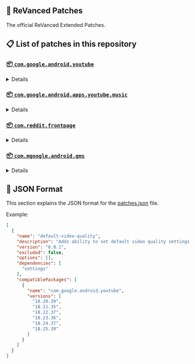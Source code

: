 ## 🧩 ReVanced Patches

The official ReVanced Extended Patches.

## 📋 List of patches in this repository

### [📦 `com.google.android.youtube`](https://play.google.com/store/apps/details?id=com.google.android.youtube)
<details>

| 💊 Patch | 📜 Description | 🏹 Target Version |
|:--------:|:--------------:|:-----------------:|
| `add-splash-animation` | Adds splash animation, which was removed in YT v18.19.36+. This patch cannot be used with 'custom-branding-icon' patch | 18.25.39 |
| `bypass-ambient-mode-restrictions` | Bypass ambient mode restrictions in battery saver mode. | 18.25.39 |
| `change-homepage` | Change home page to subscription feed. | 18.25.39 |
| `custom-branding-icon-mmt` | Changes the YouTube launcher icon to MMT. | 18.25.39 |
| `custom-branding-icon-revancify-blue` | Changes the YouTube launcher icon to Revancify Blue. | 18.25.39 |
| `custom-branding-icon-revancify-red` | Changes the YouTube launcher icon to Revancify Red. | 18.25.39 |
| `custom-branding-youtube-name` | Rename the YouTube app to the name specified in options.json. | 18.25.39 |
| `custom-double-tap-length` | Add 'double-tap to seek' value. | 18.25.39 |
| `custom-package-name` | Specifies the package name for YouTube and YT Music in the MicroG build. | all |
| `custom-seekbar-color` | Change seekbar color in video player and video thumbnails. | 18.25.39 |
| `custom-video-speed` | Adds more video speed options. | 18.25.39 |
| `default-video-quality` | Adds ability to set default video quality settings. | 18.25.39 |
| `default-video-speed` | Adds ability to set default video speed settings. | 18.25.39 |
| `disable-auto-captions` | Disables forced auto captions. | 18.25.39 |
| `disable-haptic-feedback` | Disable haptic feedback when swiping. | 18.25.39 |
| `disable-hdr-video` | Disable HDR video. | 18.25.39 |
| `disable-landscape-mode` | Disable landscape mode when entering fullscreen. | 18.25.39 |
| `disable-quic-protocol` | Disable CronetEngine's QUIC protocol. | 18.25.39 |
| `disable-startup-shorts-player` | Disables playing YouTube Shorts when launching YouTube. | 18.25.39 |
| `enable-compact-controls-overlay` | Enable compact control overlay. | 18.25.39 |
| `enable-debug-logging` | Adds debugging options. | 18.25.39 |
| `enable-external-browser` | Open url outside the app in an external browser. | 18.25.39 |
| `enable-minimized-playback` | Enables minimized and background playback. | 18.25.39 |
| `enable-new-splash-animation` | Enables a new type of splash animation on Android 12+ devices. | 18.25.39 |
| `enable-new-thumbnail-preview` | Enables a new type of thumbnail preview. | 18.25.39 |
| `enable-old-quality-layout` | Enables the original quality flyout menu. | 18.25.39 |
| `enable-open-links-directly` | Skips over redirection URLs to external links. | 18.25.39 |
| `enable-seekbar-tapping` | Enables tap-to-seek on the seekbar of the video player. | 18.25.39 |
| `enable-tablet-mini-player` | Enables the tablet mini player layout. | 18.25.39 |
| `enable-tablet-navigation-bar` | Enables the tablet navigation bar. | 18.25.39 |
| `enable-timestamps-speed` | Add the current video speed in brackets next to the current time. | 18.25.39 |
| `enable-wide-search-bar` | Replaces the search icon with a wide search bar. This will hide the YouTube logo when active. | 18.25.39 |
| `force-hide-player-button-background` | Force removes the background from the video player buttons. | 18.25.39 |
| `force-opus-codec` | Forces the opus codec for audios. | 18.25.39 |
| `force-premium-heading` | Forces premium heading on the home screen. | 18.25.39 |
| `force-vp9-codec` | Forces the VP9 codec for videos. | 18.25.39 |
| `header-switch` | Add switch to change header. | 18.25.39 |
| `hide-account-menu` | Hide account menu elements. | 18.25.39 |
| `hide-auto-player-popup-panels` | Hide automatic popup panels (playlist or live chat) on video player. | 18.25.39 |
| `hide-autoplay-button` | Hides the autoplay button in the video player. | 18.25.39 |
| `hide-autoplay-preview` | Hides the autoplay preview container in the fullscreen. | 18.25.39 |
| `hide-button-container` | Adds the options to hide action buttons under a video. | 18.25.39 |
| `hide-captions-button` | Hides the captions button in the video player. | 18.25.39 |
| `hide-cast-button` | Hides the cast button in the video player. | 18.25.39 |
| `hide-category-bar` | Hide the category bar at the top of the feed and at the top of related videos. | 18.25.39 |
| `hide-channel-avatar-section` | Hides the channel avatar section of the subscription feed. | 18.25.39 |
| `hide-channel-watermark` | Hides creator's watermarks on videos. | 18.25.39 |
| `hide-collapse-button` | Hides the collapse button in the video player. | 18.25.39 |
| `hide-comment-component` | Hides components related to comments. | 18.25.39 |
| `hide-crowdfunding-box` | Hides the crowdfunding box between the player and video description. | 18.25.39 |
| `hide-description-components` | Hides description components. | 18.25.39 |
| `hide-double-tap-overlay-filter` | Remove the double tap dark filter layer. | 18.25.39 |
| `hide-email-address` | Hides the email address(handle) in the account switcher. | 18.25.39 |
| `hide-endscreen-cards` | Hides the suggested video cards at the end of a video in fullscreen. | 18.25.39 |
| `hide-endscreen-overlay` | Hide endscreen overlay on swipe controls. | 18.25.39 |
| `hide-feed-flyout-panel` | Hides feed flyout panel components. | 18.25.39 |
| `hide-filmstrip-overlay` | Hide filmstrip overlay on swipe controls. | 18.25.39 |
| `hide-floating-microphone` | Hide the floating microphone button above the keyboard. | 18.25.39 |
| `hide-fullscreen-panels` | Hides video description and comments panel in fullscreen view. | 18.25.39 |
| `hide-general-ads` | Removes general ads. | 18.25.39 |
| `hide-info-cards` | Hides info-cards in videos. | 18.25.39 |
| `hide-layout-components` | Hides general layout components. | 18.25.39 |
| `hide-live-chat-button` | Hides the live chat button in the video player (for old layout). | 18.25.39 |
| `hide-load-more-button` | Hides the button under videos that loads similar videos. | 18.25.39 |
| `hide-mix-playlists` | Removes mix playlists from home feed and video player. | 18.25.39 |
| `hide-music-button` | Hides the YouTube Music button in the video player. | 18.25.39 |
| `hide-navigation-buttons` | Adds options to hide or change navigation buttons. | 18.25.39 |
| `hide-navigation-label` | Hide navigation bar labels. | 18.25.39 |
| `hide-pip-notification` | Disable pip notification when you first launch pip mode. | 18.25.39 |
| `hide-player-button-background` | Hide player button background. | 18.25.39 |
| `hide-player-flyout-panel` | Hides player flyout panel components. | 18.25.39 |
| `hide-player-overlay-filter` | Remove the dark filter layer from the player's background. | 18.25.39 |
| `hide-previous-next-button` | Hides the previous and next button in the player controller. | 18.25.39 |
| `hide-quick-actions` | Adds the options to hide quick actions components in the fullscreen. | 18.25.39 |
| `hide-seek-message` | Hides the 'Slide left or right to seek' message container. | 18.25.39 |
| `hide-seekbar` | Hides the seekbar in video player and video thumbnails. | 18.25.39 |
| `hide-shorts-component` | Hides other Shorts components. | 18.25.39 |
| `hide-snack-bar` | Hides the snack bar action popup. | 18.25.39 |
| `hide-speed-overlay` | Hide speed overlay in player. | 18.25.39 |
| `hide-suggested-actions` | Hide the suggested actions bar inside the player. | 18.25.39 |
| `hide-suggestions-shelf` | Hides the suggestions shelf. | 18.25.39 |
| `hide-time-stamp` | Hides timestamp in video player. | 18.25.39 |
| `hide-tooltip-content` | Hides the tooltip box that appears on first install. | 18.25.39 |
| `hide-trending-searches` | Hide trending searches in the search bar. | 18.25.39 |
| `hide-video-ads` | Removes ads in the video player. | 18.25.39 |
| `language-switch` | Add language switch toggle. | 18.25.39 |
| `layout-switch` | Tricks the dpi to use some tablet/phone layouts. | 18.25.39 |
| `materialyou` | Enables MaterialYou theme for Android 12+ | 18.25.39 |
| `microg-support` | Allows ReVanced to run without root and under a different package name with MicroG. | 18.25.39 |
| `optimize-resource` | Removes duplicate resources from YouTube. | 18.25.39 |
| `overlay-buttons` | Add overlay buttons to the player. | 18.25.39 |
| `return-youtube-dislike` | Shows the dislike count of videos using the Return YouTube Dislike API. | 18.25.39 |
| `settings` | Applies mandatory patches to implement ReVanced settings into the application. | 18.25.39 |
| `sponsorblock` | Integrates SponsorBlock which allows skipping video segments such as sponsored content. | 18.25.39 |
| `spoof-app-version` | Tricks YouTube into thinking, you are running an older version of the app. One of the side effects also includes restoring the old UI. | 18.25.39 |
| `swipe-controls` | Adds volume and brightness swipe controls. | 18.25.39 |
| `theme` | Change the app's theme to the values specified in options.json. | 18.25.39 |
| `translations` | Add Crowdin translations for YouTube. | 18.25.39 |
</details>

### [📦 `com.google.android.apps.youtube.music`](https://play.google.com/store/apps/details?id=com.google.android.apps.youtube.music)
<details>

| 💊 Patch | 📜 Description | 🏹 Target Version |
|:--------:|:--------------:|:-----------------:|
| `amoled` | Applies pure black theme in flyout panels. | all |
| `background-play` | Enables playing music in the background. | all |
| `bitrate-default-value` | Set the audio quality to "Always High" when you first install the app. | all |
| `certificate-spoof` | Spoofs the YouTube Music certificate for Android Auto. | all |
| `custom-branding-icon-mmt` | Changes the YouTube Music launcher icon to MMT. | all |
| `custom-branding-icon-revancify-blue` | Changes the YouTube Music launcher icon to Revancify Blue. | all |
| `custom-branding-icon-revancify-red` | Changes the YouTube Music launcher icon to Revancify Red. | all |
| `custom-branding-music-name` | Rename the YouTube Music app to the name specified in options.json. | all |
| `custom-package-name` | Specifies the package name for YouTube and YT Music in the MicroG build. | all |
| `disable-auto-captions` | Disables forced auto captions. | all |
| `enable-black-navigation-bar` | Sets the navigation bar color to black. | all |
| `enable-color-match-player` | Matches the color of the mini player and the fullscreen player. | all |
| `enable-compact-dialog` | Enable compact dialog on phone. | all |
| `enable-custom-filter` | Enables custom filter to hide layout components. | all |
| `enable-debug-logging` | Adds debugging options. | all |
| `enable-dismiss-queue` | Add dismiss queue to flyout menu. (YT Music v6.04.51+) | all |
| `enable-force-minimized-player` | Permanently keep player minimized even if another track is played. | all |
| `enable-force-shuffle` | Enable force shuffle even if another track is played. | all |
| `enable-landscape-mode` | Enables entry into landscape mode by screen rotation on the phone. | all |
| `enable-live-lyrics` | Enable live lyrics. (YT Music v5.47.51+) | all |
| `enable-minimized-playback` | Enables minimized playback on Kids music. | all |
| `enable-new-layout` | Enable new player layouts. (YT Music v5.47.51+) | all |
| `enable-old-style-miniplayer` | Return the miniplayers to old style. (for YT Music v5.55.53+) | all |
| `enable-opus-codec` | Enable opus codec when playing audio. | all |
| `enable-sleep-timer` | Add sleep timer to flyout menu. | all |
| `enable-zen-mode` | Adds a grey tint to the video player to reduce eye strain. | all |
| `exclusive-audio-playback` | Enables the option to play music without video. | all |
| `hide-button-shelf` | Hides the button shelf from homepage and explorer. | all |
| `hide-carousel-shelf` | Hides the carousel shelf from homepage and explorer. | all |
| `hide-cast-button` | Hides the cast button in the video player and header. | all |
| `hide-category-bar` | Hides the music category bar at the top of the homepage. | all |
| `hide-get-premium` | Removes all "Get Premium" evidences from the avatar menu. | all |
| `hide-music-ads` | Hides ads before playing a music. | all |
| `hide-navigation-label` | Hide navigation bar labels. | all |
| `hide-new-playlist-button` | Hide the New Playlist button in the Library tab. | all |
| `hide-playlist-card` | Hides the playlist card from homepage. | all |
| `hide-taste-builder` | Hides the "Tell us which artists you like" card from homepage. | all |
| `hide-upgrade-button` | Hides upgrade button from navigation bar and hide upgrade banner from homepage. | all |
| `microg-support` | Allows ReVanced Music to run without root and under a different package name with MicroG. | all |
| `optimize-resource` | Remove unnecessary resources. | all |
| `remember-video-quality` | Save the video quality value whenever you change the video quality. | all |
| `settings` | Adds settings for ReVanced to YouTube Music. | all |
| `share-button-hook` | Replace share button with external download button. | all |
| `spoof-app-version` | Spoof the YouTube Music client version. | all |
| `translations` | Add Crowdin translations for YouTube Music. | all |
</details>

### [📦 `com.reddit.frontpage`](https://play.google.com/store/apps/details?id=com.reddit.frontpage)
<details>

| 💊 Patch | 📜 Description | 🏹 Target Version |
|:--------:|:--------------:|:-----------------:|
| `disable-screenshot-popup` | Disables the popup that shows up when taking a screenshot. | all |
| `hide-ads` | Removes ads from the Reddit. | all |
| `hide-chat-button` | Hide chat button at navigation bar. | all |
| `hide-create-button` | Hide create button at navigation bar. | all |
| `hide-discover-button` | Hide discover button at navigation bar. | all |
| `open-links-directly` | Skips over redirection URLs to external links. | all |
| `open-links-externally` | Open links outside of the app directly in your browser. | all |
| `premium-icon-reddit` | Unlocks premium Reddit app icons. | all |
| `reddit-settings` | Adds ReVanced settings to Reddit. | all |
| `sanitize-sharing-links` | Removes (tracking) query parameters from the URLs when sharing links. | all |
</details>

### [📦 `com.mgoogle.android.gms`](https://play.google.com/store/apps/details?id=com.mgoogle.android.gms)
<details>

| 💊 Patch | 📜 Description | 🏹 Target Version |
|:--------:|:--------------:|:-----------------:|
| `custom-branding-microg-name` | Rename the MicroG app to the name specified in options.json. | all |
| `custom-branding-microg-revancify-blue` | Changes the MicroG launcher icon to Revancify Blue. | all |
| `custom-branding-microg-revancify-red` | Changes the MicroG launcher icon to Revancify Red. | all |
| `hide-icon-from-launcher` | Hide MicroG icon from launcher. | all |
</details>



## 📝 JSON Format

This section explains the JSON format for the [patches.json](patches.json) file.

Example:

```json
[
  {
    "name": "default-video-quality",
    "description": "Adds ability to set default video quality settings.",
    "version": "0.0.1",
    "excluded": false,
    "options": [],
    "dependencies": [
      "settings"
    ],
    "compatiblePackages": [
      {
        "name": "com.google.android.youtube",
        "versions": [
          "18.20.39",
          "18.21.35",
          "18.22.37",
          "18.23.36",
          "18.24.37",
          "18.25.39"
        ]
      }
    ]
  }
]
```